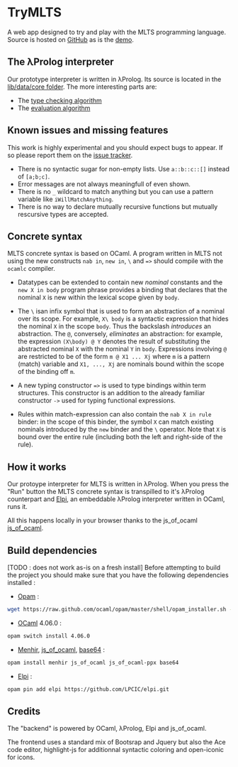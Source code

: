 # TryMLTS
A web app designed to try and play with the MLTS programming language.
Source is hosted on [GitHub](https://github.com/voodoos/mlts) as is the [demo](http://voodoos.github.io/mlts/).


## The λProlog interpreter
Our prototype interpreter is written in λProlog. Its source is located in the [lib/data/core folder](https://github.com/voodoos/mlts/tree/master/lib/data/core). The more interesting parts are:

- The [type checking algorithm](https://github.com/voodoos/mlts/blob/master/lib/data/core/typing.mod) 
- The [evaluation algorithm](https://github.com/voodoos/mlts/blob/master/lib/data/core/eval.mod)

## Known issues and missing features
This work is highly experimental and you should expect bugs to appear. If so please report them on the [issue tracker](https://github.com/voodoos/mlts/issues).

- There is no syntactic sugar for non-empty lists. Use `a::b::c::[]` instead of `[a;b;c]`.
- Error messages are not always meaningfull of even shown.
- There is no `_` wildcard to match anything but you can use a pattern variable like `iWillMatchAnything`.
- There is no way to declare mutually recursive functions but mutually rescursive types are accepted.


## Concrete syntax
MLTS concrete syntax is based on OCaml. A program written in MLTS not using the new constructs `nab in`, `new in`, `\` and `=>` should compile with the `ocamlc` compiler.

- Datatypes can be extended to contain new *nominal*
  constants and the `new X in body` program phrase provides a
  binding that declares that the nominal `X` is new within the
  lexical scope given by `body`.

- The `\` isan infix symbol that is used to form an abstraction of a nominal
  over its scope.  For example, `X\ body` is a syntactic
  expression that hides the nominal `X` in the scope `body`.
  Thus the backslash *introduces* an abstraction.  The `@`,
  conversely, *eliminates* an abstraction: for example, the
  expression `(X\body) @ Y` denotes the result of substituting
  the abstracted nominal `X` with the nominal `Y` in
  `body`.  Expressions involving `@` are restricted to be of
  the form `m @ X1 ... Xj` where `m` is a pattern (match)
  variable and `X1, ..., Xj` are nominals bound
  within the scope of the binding off `m`.

- A new typing constructor `=>` is used to type bindings
  within term structures.  This constructor is an addition to the
  already familiar constructor `->` used for typing functional
  expressions.

- Rules within match-expression can also contain the
  `nab X in rule` binder: in the scope of this binder, the
  symbol `X` can match existing nominals introduced by the
  `new` binder and the `\` operator.  Note that `X` is
    bound over the entire rule (including both the left and right-side
    of the rule).

## How it works
Our protoype interpreter for MLTS is written in λProlog. When you press the "Run" button the MLTS concrete syntax is transpilled to it's λProlog counterpart and [Elpi](https://github.com/LPCIC/elpi), an embeddable λProlog interpreter written in OCaml, runs it.

All this happens locally in your browser thanks to the js_of_ocaml [js_of_ocaml](https://github.com/ocsigen/js_of_ocaml).

## Build dependencies
[TODO : does not work as-is on a fresh install] Before attempting to build the project you should make sure that you have the following dependencies installed :

- [Opam](https://opam.ocaml.org/doc/Install.html) : 
```bash
wget https://raw.github.com/ocaml/opam/master/shell/opam_installer.sh -O - | sh -s /usr/local/bin
```
- [OCaml](https://caml.inria.fr/) 4.06.0 :
```bash
opam switch install 4.06.0
```
- [Menhir](http://gallium.inria.fr/~fpottier/menhir/), [js_of_ocaml](https://github.com/ocsigen/js_of_ocaml), [base64](https://github.com/mirage/ocaml-base64) :
```bash
opam install menhir js_of_ocaml js_of_ocaml-ppx base64
```
- [Elpi](https://github.com/LPCIC/elpi) :
```bash
opam pin add elpi https://github.com/LPCIC/elpi.git
```

## Credits
The "backend" is powered by OCaml, λProlog, Elpi and js_of_ocaml.

The frontend uses a standard mix of Bootsrap and Jquery but also the Ace code editor, highlight-js for additionnal syntactic coloring and open-iconic for icons.

